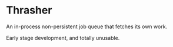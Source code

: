 Thrasher
=============

An in-process non-persistent job queue that fetches its own work.

Early stage development, and totally unusable.


